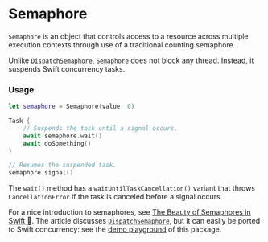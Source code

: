 # Semaphore

`Semaphore` is an object that controls access to a resource across multiple execution contexts through use of a traditional counting semaphore.

Unlike [`DispatchSemaphore`], `Semaphore` does not block any thread. Instead, it suspends Swift concurrency tasks.

### Usage

```swift
let semaphore = Semaphore(value: 0)

Task {
    // Suspends the task until a signal occurs.
    await semaphore.wait()
    await doSomething()
}

// Resumes the suspended task.
semaphore.signal()
```

The `wait()` method has a `waitUntilTaskCancellation()` variant that throws `CancellationError` if the task is canceled before a signal occurs.

For a nice introduction to semaphores, see [The Beauty of Semaphores in Swift 🚦](https://medium.com/@roykronenfeld/semaphores-in-swift-e296ea80f860). The article discusses [`DispatchSemaphore`], but it can easily be ported to Swift concurrency: see the [demo playground](Demo/SemaphorePlayground.playground/Contents.swift) of this package. 

[`DispatchSemaphore`]: https://developer.apple.com/documentation/dispatch/dispatchsemaphore
